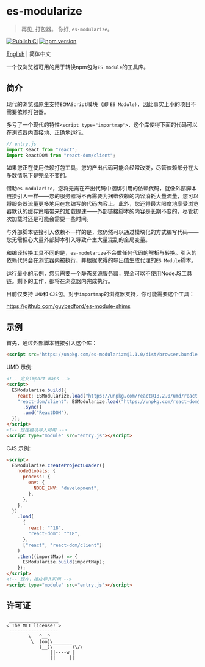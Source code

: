 # es-modularize

> 再见, 打包器。 你好, `es-modularize`。

[![Publish CI](https://github.com/DarrenDanielDay/es-modularize/actions/workflows/publish.yml/badge.svg)](https://github.com/DarrenDanielDay/es-modularize/actions/) [![npm version](https://badge.fury.io/js/es-modularize.svg)](https://badge.fury.io/js/es-modularize)

[English](../README.md) | 简体中文

一个仅浏览器可用的用于转换npm包为`ES module`的工具库。

## 简介

现代的浏览器原生支持`ECMAScript`模块（即 `ES Module`），因此事实上小的项目不需要依赖打包器。

多亏了一个现代的特性`<script type="importmap">`，这个库使得下面的代码可以在浏览器内直接地、正确地运行。

```js
// entry.js
import React from "react";
import ReactDOM from "react-dom/client";
```

如果您正在使用依赖打包工具，您的产出代码可能会经常改变，尽管依赖部分在大多数情况下是完全不变的。

借助`es-modularize`，您将无需在产出代码中捆绑引用的依赖代码，就像外部脚本链接引入一样——您的服务器将不再需要为捆绑依赖的内容消耗大量流量，您可以将服务器流量更多地用在您编写的代码内容上。此外，您还将最大限度地享受浏览器默认的缓存策略带来的加载提速——外部链接脚本的内容是长期不变的，尽管初次加载时还是可能会需要一些时间。

与外部脚本链接引入依赖不一样的是，您仍然可以通过模块化的方式编写代码——您无需担心大量外部脚本引入导致产生大量混乱的全局变量。

和编译转换工具不同的是，`es-modularize`不会做任何代码的解析与转换。引入的依赖代码会在浏览器内被执行，并根据求得的导出值生成代理的`ES Module`脚本。

运行最小的示例，您只需要一个静态资源服务器，完全可以不使用NodeJS工具链。剩下的工作，都将在浏览器内完成执行。

目前仅支持 `UMD`和 `CJS`包。对于`importmap`的浏览器支持，你可能需要这个工具：

<https://github.com/guybedford/es-module-shims>

## 示例

首先，通过外部脚本链接引入这个库：

```html
<script src="https://unpkg.com/es-modularize@1.1.0/dist/browser.bundle.min.js"></script>
```

UMD 示例:

```html
<!-- 定义import maps -->
<script>
  ESModularize.build({
    react: ESModularize.load("https://unpkg.com/react@18.2.0/umd/react.development.js").sync().umd("React"),
    "react-dom/client": ESModularize.load("https://unpkg.com/react-dom@18.2.0/umd/react-dom.development.js")
      .sync()
      .umd("ReactDOM"),
  });
</script>
<!-- 现在模块导入可用 -->
<script type="module" src="entry.js"></script>
```

CJS 示例:

```html
<script>
  ESModularize.createProjectLoader({
    nodeGlobals: {
      process: {
        env: {
          NODE_ENV: "development",
        },
      },
    },
  })
    .load(
      {
        react: "^18",
        "react-dom": "^18",
      },
      ["react", "react-dom/client"]
    )
    .then((importMap) => {
      ESModularize.build(importMap);
    });
</script>
<!-- 现在，模块导入可用 -->
<script type="module" src="entry.js"></script>
```

## 许可证

```text
 __________________
< The MIT license! >
 ------------------
        \   ^__^
         \  (oo)\_______
            (__)\       )\/\
                ||----w |
                ||     ||
```
